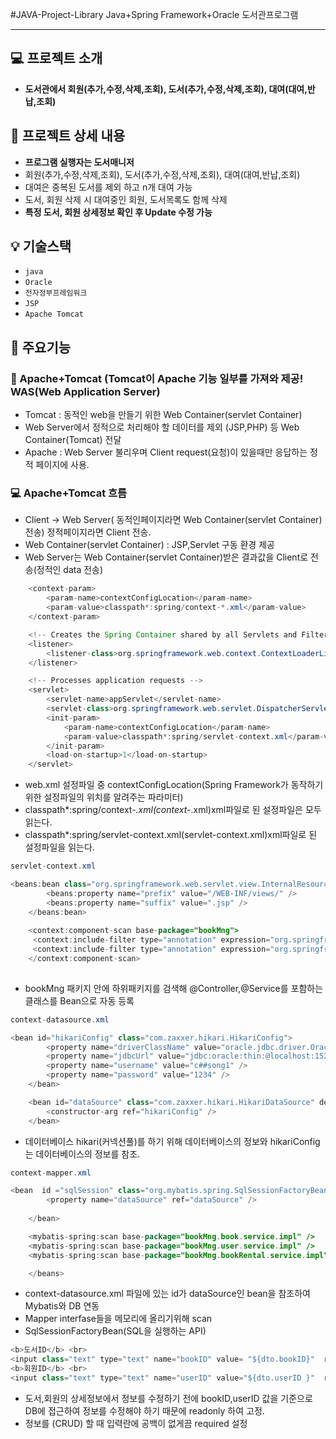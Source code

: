 #JAVA-Project-Library 
Java+Spring Framework+Oracle 도서관프로그램
***
## :computer: 프로젝트 소개
- **도서관에서 회원(추가,수정,삭제,조회), 도서(추가,수정,삭제,조회), 대여(대여,반납,조회)**

## :mag_right: 프로젝트 상세 내용
- **프로그램 실행자는 도서매니저**
- 회원(추가,수정,삭제,조회), 도서(추가,수정,삭제,조회), 대여(대여,반납,조회)
- 대여은 중복된 도서를 제외 하고 n개 대여 가능
- 도서, 회원 삭제 시 대여중인 회원, 도서목록도 함께 삭제
- **특정 도서, 회원 상세정보 확인 후 Update 수정 가능**

## :bulb: **기술스택**
- ` java ` 
- ` Oracle `
- ` 전자정부프레임워크 `
- ` JSP `
- ` Apache Tomcat `

## :scroll: **주요기능**
### :microphone: Apache+Tomcat (Tomcat이 Apache 기능 일부를 가져와 제공! WAS(Web Application Server)
- Tomcat : 동적인 web을 만들기 위한 Web Container(servlet Container)
- Web Server에서 정적으로 처리해야 할 데이터를 제외 (JSP,PHP) 등 Web Container(Tomcat) 전달
- Apache : Web Server 불리우며 Client request(요청)이 있을때만 응답하는 정적 페이지에 사용.

### :computer: Apache+Tomcat 흐름
- Client -> Web Server( 동적인페이지라면 Web Container(servlet Container) 전송) 정적페이지라면 Client 전송.
- Web Container(servlet Container) : JSP,Servlet 구동 환경 제공
- Web Server는 Web Container(servlet Container)받은 결과값을 Client로 전송(정적인 data 전송)

```java
	<context-param>
		<param-name>contextConfigLocation</param-name>
		<param-value>classpath*:spring/context-*.xml</param-value>
	</context-param>

	<!-- Creates the Spring Container shared by all Servlets and Filters -->
	<listener>
		<listener-class>org.springframework.web.context.ContextLoaderListener</listener-class>
	</listener>

	<!-- Processes application requests -->
	<servlet>
		<servlet-name>appServlet</servlet-name>
		<servlet-class>org.springframework.web.servlet.DispatcherServlet</servlet-class>
		<init-param>
			<param-name>contextConfigLocation</param-name>
			<param-value>classpath*:spring/servlet-context.xml</param-value>
		</init-param>
		<load-on-startup>1</load-on-startup>
	</servlet>
```
- web.xml 설정파일 중 contextConfigLocation(Spring Framework가 동작하기 위한 설정파일의 위치를 알려주는 파라미터)
- classpath*:spring/context-*.xml(context-*.xml)xml파일로 된 설정파일은 모두 읽는다.
- classpath*:spring/servlet-context.xml(servlet-context.xml)xml파일로 된 설정파일을 읽는다.

```java
servlet-context.xml

<beans:bean class="org.springframework.web.servlet.view.InternalResourceViewResolver">
		<beans:property name="prefix" value="/WEB-INF/views/" />
		<beans:property name="suffix" value=".jsp" />
	</beans:bean>
	
	<context:component-scan base-package="bookMng">
	 <context:include-filter type="annotation" expression="org.springframework.stereotype.Controller"/>
	 <context:include-filter type="annotation" expression="org.springframework.stereotype.Service"/>
	</context:component-scan>
	
```
- bookMng 패키지 안에 하위패키지를 검색해 @Controller,@Service를 포함하는 클래스를 Bean으로 자동 등록

```java
context-datasource.xml

<bean id="hikariConfig" class="com.zaxxer.hikari.HikariConfig">
		<property name="driverClassName" value="oracle.jdbc.driver.OracleDriver" />
		<property name="jdbcUrl" value="jdbc:oracle:thin:@localhost:1521:xe" />
		<property name="username" value="c##song1" />
		<property name="password" value="1234" />
	</bean>

	<bean id="dataSource" class="com.zaxxer.hikari.HikariDataSource" destroy-method="close">
		<constructor-arg ref="hikariConfig" />
	</bean>
```
- 데이터베이스 hikari(커넥션풀)를 하기 위해 데이터베이스의 정보와 hikariConfig는 데이터베이스의 정보를 참조.

```java
context-mapper.xml

<bean  id ="sqlSession" class="org.mybatis.spring.SqlSessionFactoryBean">
		<property name="dataSource" ref="dataSource" />
		
	</bean>

	<mybatis-spring:scan base-package="bookMng.book.service.impl" />
	<mybatis-spring:scan base-package="bookMng.user.service.impl" />
	<mybatis-spring:scan base-package="bookMng.bookRental.service.impl" />

	</beans>
```
 - context-datasource.xml 파일에 있는 id가 dataSource인 bean을 참조하여 Mybatis와 DB 연동
 - Mapper interfase들을 메모리에 올리기위해 scan
 - SqlSessionFactoryBean(SQL을 실행하는 API)

```java
<b>도서ID</b> <br>
<input class="text" type="text" name="bookID" value= "${dto.bookID}"  readonly required> <br>
<b>회원ID</b> <br> 
<input class="text" type="text" name="userID" value="${dto.userID }"  readonly required> <br>
```
- 도서,회원의 상세정보에서 정보를 수정하기 전에 bookID,userID 값을 기준으로  DB에 접근하여 정보를 수정해야 하기 때문에 readonly 하여 고정.
- 정보를 (CRUD) 할 때 입력란에 공백이 없게끔 required 설정

